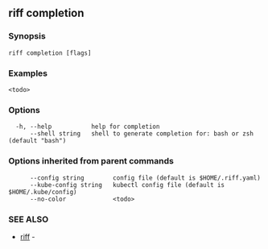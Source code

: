 ## riff completion

<todo>

### Synopsis

<todo>

```
riff completion [flags]
```

### Examples

```
<todo>
```

### Options

```
  -h, --help           help for completion
      --shell string   shell to generate completion for: bash or zsh (default "bash")
```

### Options inherited from parent commands

```
      --config string        config file (default is $HOME/.riff.yaml)
      --kube-config string   kubectl config file (default is $HOME/.kube/config)
      --no-color             <todo>
```

### SEE ALSO

* [riff](riff.md)	 - <todo>

